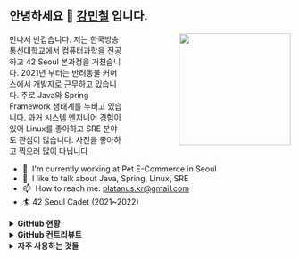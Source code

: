 ## 안녕하세요 👋 [강민철](https://platanus.me) 입니다.

<img align="right" style="margin-left: 100px" src="https://media.giphy.com/media/l5VXVpoyXFBZvyeWXl/giphy.gif" width="200" />

만나서 반갑습니다. 저는 한국방송통신대학교에서 컴퓨터과학을 전공하고 42 Seoul 본과정을 거쳤습니다. 2021년 부터는 반려동물 커머스에서 개발자로 근무하고 있습니다. 주로 Java와 Spring Framework 생태계를 누비고 있습니다. 과거 시스템 엔지니어 경험이 있어 Linux를 좋아하고 SRE 분야도 관심이 많습니다. 사진을 좋아하고 찍으러 많이 다닙니다

- :office: &nbsp;I'm currently working at Pet E-Commerce in Seoul
- :speech_balloon: &nbsp;I like to talk about Java, Spring, Linux, SRE
- :mailbox: &nbsp;How to reach me: platanus.kr@gmail.com
- :surfer: 42 Seoul Cadet (2021~2022)

<details>	
  <summary><b>GitHub 현황</b></summary>

  <br />
  <img height="180em" src="https://github-readme-stats.vercel.app/api?username=platanus-kr&show_icons=true&hide_border=true&&count_private=true&include_all_commits=true&theme=vue" />

</details>

<details>	
  <summary><b>GitHub 컨트리뷰트</b></summary>

  <br />
  <img height="180em" src="https://github-readme-streak-stats.herokuapp.com?user=platanus-kr&theme=vue&locale=ko&date_format=%5BY.%5Dn.j&hide_border=true" />
</details>

<details>	
  <summary><b>자주 사용하는 것들</b></summary>
  <br />
  <ul>
    <li><b>언어와 생태계</b> : Java, Spring Framework, Spring Boot, Spring Security, Spring Data JDBC, JPA</li>
    <li><b>인프라</b> : XCP-ng, Rocky Linux, Docker, Apache HTTP Server, NGINX</li>
    <li><b>영속화 및 저장소</b> : MyBatis, JPA, MariaDB, mdadm, LVM</li>
    <li><b>개발툴</b> : Mac, IntelliJ, Sublime Text</li>
    <li><b>그 외</b> : joplin, notion, Microsoft To do, GoodNotes..</li>
  </ul>
</details>
